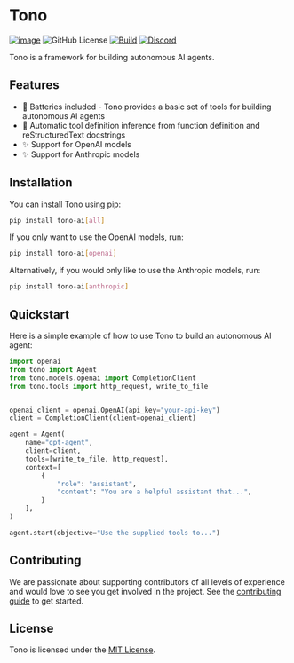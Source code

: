 # Tono

[![image](https://img.shields.io/pypi/v/tono-ai.svg)](https://pypi.python.org/pypi/tono-ai)
![GitHub License](https://img.shields.io/github/license/CilantroStudio/tono)
[![Build](https://github.com/CilantroStudio/tono/actions/workflows/build.yaml/badge.svg)](https://github.com/CilantroStudio/tono/actions/workflows/build.yaml)
[![Discord](https://img.shields.io/badge/Discord-%235865F2.svg?logo=discord&logoColor=white)](https://discord.gg/954vZeZ4)


Tono is a framework for building autonomous AI agents. 

## Features

- 🔋 Batteries included - Tono provides a basic set of tools for building autonomous AI agents
- 🚀 Automatic tool definition inference from function definition and reStructuredText docstrings
- ✨ Support for OpenAI models
- ✨ Support for Anthropic models

## Installation

You can install Tono using pip:

```bash
pip install tono-ai[all]
``` 

If you only want to use the OpenAI models, run:

```bash
pip install tono-ai[openai]
```

Alternatively, if you would only like to use the Anthropic models, run:

```bash
pip install tono-ai[anthropic]
```

## Quickstart

Here is a simple example of how to use Tono to build an autonomous AI agent:

```python
import openai
from tono import Agent
from tono.models.openai import CompletionClient
from tono.tools import http_request, write_to_file


openai_client = openai.OpenAI(api_key="your-api-key")
client = CompletionClient(client=openai_client)

agent = Agent(
    name="gpt-agent",
    client=client,
    tools=[write_to_file, http_request],
    context=[
        {
            "role": "assistant",
            "content": "You are a helpful assistant that...",
        }
    ],
)

agent.start(objective="Use the supplied tools to...")
```


## Contributing

We are passionate about supporting contributors of all levels of experience and would love to see you get involved in the project. See the [contributing guide](/contributing.md) to get started.

## License 

Tono is licensed under the [MIT License](/LICENSE).